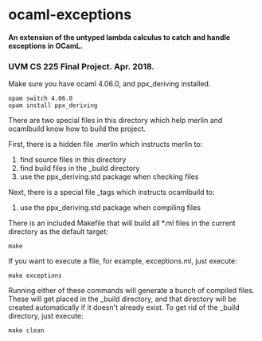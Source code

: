 # ocaml-exceptions
#### An extension of the untyped lambda calculus to catch and handle exceptions in OCamL. 
### UVM CS 225 Final Project. Apr. 2018.


Make sure you have ocaml 4.06.0, and ppx_deriving installed.
```
opam switch 4.06.0
opam install ppx_deriving
```
There are two special files in this directory which help merlin and ocamlbuild
know how to build the project.

First, there is a hidden file .merlin which instructs merlin to:
1. find source files in this directory
2. find build files in the _build directory
3. use the ppx_deriving.std package when checking files

Next, there is a special file _tags which instructs ocamlbuild to:
1. use the ppx_deriving.std package when compiling files

There is an included Makefile that will build all *.ml files in the current
directory as the default target:
```
make
```
If you want to execute a file, for example, exceptions.ml, just execute:
```
make exceptions
```
Running either of these commands will generate a bunch of compiled files. These
will get placed in the _build directory, and that directory will be created
automatically if it doesn't already exist. To get rid of the _build directory,
just execute:
```
make clean
```